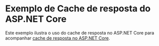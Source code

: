# <a name="aspnet-core-response-cache-sample"></a>Exemplo de Cache de resposta do ASP.NET Core

Este exemplo ilustra o uso do cache de resposta no ASP.NET Core para acompanhar [cache de resposta no ASP.NET Core](https://docs.microsoft.com/aspnet/core/performance/caching/response).
